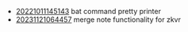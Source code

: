 - [20221011145143](/zet/20221011145143/README.md) bat command pretty printer
- [20231121064457](/zet/20231121064457/README.md) merge note functionality for zkvr
